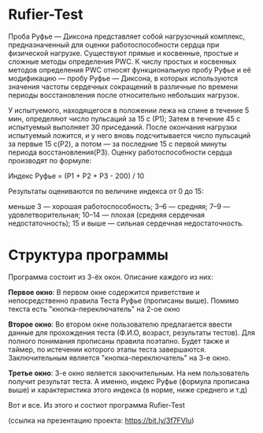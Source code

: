 # Rufier-Test

Проба Руфье — Диксона представляет собой нагрузочный комплекс, предназначенный для оценки работоспособности сердца при физической нагрузке.
Существуют прямые и косвенные, простые и сложные методы определения PWC. К числу простых и косвенных методов определения PWC
относят функциональную пробу Руфье и её модификацию — пробу Руфье — Диксона, в которых используются значения частоты сердечных сокращений в различные
по времени периоды восстановления после относительно небольших нагрузок.

У испытуемого, находящегося в положении лежа на спине в течение 5 мин, определяют число пульсаций за 15 с (Р1); 
Затем в течение 45 с испытуемый выполняет 30 приседаний. После окончания нагрузки испытуемый ложится, и у него вновь подсчитывается число пульсаций за первые 15 с(Р2), 
а потом — за последние 15 с первой минуты периода восстановления(Р3). Оценку работоспособности сердца производят по формуле:

Индекс Руфье = (Р1 + Р2 + Р3 - 200) / 10

Результаты оцениваются по величине индекса от 0 до 15:

меньше 3 — хорошая работоспособность;
3–6 — средняя;
7–9 — удовлетворительная;
10–14 — плохая (средняя сердечная недостаточность);
15 и выше — сильная сердечная недостаточность.

# Структура программы

Программа состоит из 3-ёх окон. Описание каждого из них:
  
  **Первое окно**:
      В первом окне содержится приветствие и непосредственно правила Теста Руфье (прописаны выше). Помимо текста есть "кнопка-переключатель" на 2-ое окно
  
  **Второе окно**:
      Во втором окне пользователю предлагается ввести данные для прохождения теста (Ф.И.О, возраст, результаты тестов). Для полного понимания прописаны правила поэтапно.
      Будет также и таймер, по истечении которого этапы теста завершаются. Заключительным является "кнопка-переключатель" на 3-е окно.
      
   **Третье окно**:
      3-е окно является закючительным. На нем пользователь получит результат теста. А именно, индекс Руфье (формула прописана выше) и характеристика этого индекса (в норме,
      ниже среднего и т.д)
      
  Вот и все. Из этого и состиот программа Rufier-Test
  
  (ссылка на презентацию проекта: https://bit.ly/3f7FVIu)
